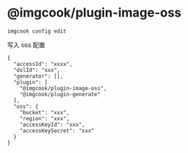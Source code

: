 # @imgcook/plugin-image-oss

`imgcook config edit`

写入 oss 配置

```
{
  "accessId": "xxxx",
  "dslId": "xxx",
  "generator": [],
  "plugin": [
    "@imgcook/plugin-image-oss",
    "@imgcook/plugin-generate"
  ],
  "oss": {
    "bucket": "xxx",
    "region": "xxx",
    "accessKeyId": "xxx",
    "accessKeySecret": "xxx"
  }
}

```